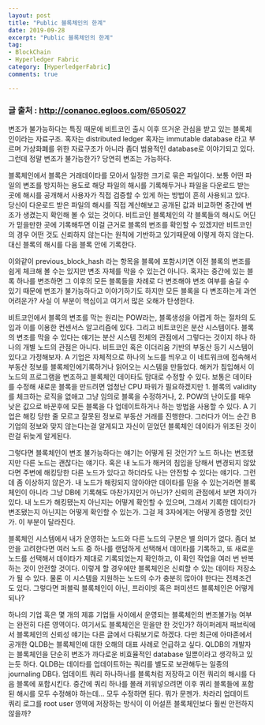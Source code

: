 ```yaml
---
layout: post
title: "Public 블록체인의 한계"
date: 2019-09-28
excerpt: "Public 블록체인의 한계"
tag:
- BlockChain
- Hyperledger Fabric
category: [HyperledgerFabric]
comments: true

---
```


### 글 출처 : http://conanoc.egloos.com/6505027


변조가 불가능하다는 특징 때문에 비트코인 출시 이후 뜨거운 관심을 받고 있는 블록체인이라는 자료구조. 혹자는 distributed ledger 혹자는 immutable database 라고 부르며 가상화폐를 위한 자료구조가 아니라 좀더 범용적인 database로 이야기되고 있다. 그런데 정말 변조가 불가능한가? 당연히 변조는 가능하다.

블록체인에서 블록은 거래데이타를 모아서 일정한 크기로 묶은 파일이다. 보통 어떤 파일의 변조를 방지하는 용도로 해당 파일의 해시를 기록해두거나 파일을 다운로드 받는 곳에 해시를 공개해서 사용자가 직접 검증할 수 있게 하는 방법이 흔히 사용되고 있다. 당신이 다운로드 받은 파일의 해시를 직접 계산해보고 공개된 값과 비교하면 중간에 변조가 생겼는지 확인해 볼 수 있는 것이다. 비트코인 블록체인의 각 블록들의 해시도 어딘가 믿을만한 곳에 기록해두면 이걸 근거로 블록의 변조를 확인할 수 있겠지만 비트코인의 경우 어떤 것도 신뢰하지 않는다는 원칙에 기반하고 있기때문에 이렇게 하지 않는다. 대신 블록의 해시를 다음 블록 안에 기록한다.

이와같이 previous_block_hash 라는 항목을 블록에 포함시키면 이전 블록의 변조를 쉽게 체크해 볼 수는 있지만 변조 자체를 막을 수 있는건 아니다. 혹자는 중간에 있는 블록 하나를 변조하면 그 이후의 모든 블록들을 차례로 다 변조해야 변조 여부를 숨길 수 있기 때문에 변조가 불가능하다고 이야기하기도 하지만 모든 블록을 다 변조하는게 과연 어려운가? 사실 이 부분이 핵심이고 여기서 많은 오해가 탄생한다.

비트코인에서 블록의 변조를 막는 원리는 POW라는, 블록생성을 어렵게 하는 절차의 도입과 이를 이용한 컨센서스 알고리즘에 있다. 그리고 비트코인은 분산 시스템이다. 블록의 변조를 막을 수 있다는 얘기는 분산 시스템 전체의 관점에서 그렇다는 것이지 하나 하나의 개별 노드의 관점은 아니다. 비트코인 혹은 이더리움 기반의 부동산 등기 시스템이 있다고 가정해보자. A 기업은 자체적으로 하나의 노드를 띄우고 이 네트워크에 접속해서 부동산 정보를 블록체인에기록하거나 읽어오는 시스템을 만들었다. 해커가 침입해서 이 노드의 프로그램을 변조하고 블록체인 데이타도 맘대로 수정할 수 있다. 보통은 데이타를 수정해 새로운 블록을 만드려면 엄청난 CPU 파워가 필요하겠지만 1. 블록의 validity를 체크하는 로직을 없애고 그냥 임의로 블록을 수정하거나, 2. POW의 난이도를 매우 낮은 값으로 바꾼후에 모든 블록을 다 업데이트하거나 하는 방법을 사용할 수 있다. A 기업은 해킹 당한 줄 모르고 잘못된 정보로 부동산 거래를 진행한다. 그러다가 어느 순간 B 기업의 정보와 맞지 않는다는걸 알게되고 자신이 믿었던 블록체인 데이타가 위조된 것이란걸 뒤늦게 알게된다.

그렇다면 블록체인이 변조 불가능하다는 얘기는 어떻게 된 것인가? 노드 하나는 변조됐지만 다른 노드는 괜찮다는 얘기다. 혹은 내 노드가 해커의 침입을 당해서 변경되지 않았다면 주변에 해킹당한 다른 노드가 있다고 하더라도 나는 안전할 수 있다는 얘기다. 그런데 좀 이상하지 않은가. 내 노드가 해킹되지 않아야만 데이타를 믿을 수 있는거라면 블록체인이 아니라 그냥 DB에 기록해도 마찬가지인거 아닌가? 신뢰의 관점에서 보면 차이가 있다. 내 노드가 해킹됐는지 아닌지는 어떻게 확인할 수 있으며, 그래서 기록한 데이타가 변조됐는지 아닌지는 어떻게 확인할 수 있는가. 그걸 제 3자에게는 어떻게 증명할 것인가. 이 부분이 달라진다.

블록체인 시스템에서 내가 운영하는 노드와 다른 노드의 구분은 별 의미가 없다. 좀더 보안을 고려한다면 여러 노드 중 하나를 랜덤하게 선택해서 데이타를 기록하고, 또 새로운 노드를 선택해서 데이타가 제대로 기록되었는지 확인하고, 이 확인 작업을 여러 번 반복하는 것이 안전할 것이다. 이렇게 할 경우에만 블록체인은 신뢰할 수 있는 데이타 저장소가 될 수 있다. 물론 이 시스템을 지원하는 노드의 수가 충분히 많아야 한다는 전제조건도 있다. 그렇다면 퍼블릭 블록체인이 아닌, 프라이빗 혹은 퍼미션드 블록체인은 어떻게 되나?

하나의 기업 혹은 몇 개의 제휴 기업들 사이에서 운영되는 블록체인의 변조불가능 여부는 완전히 다른 영역이다. 여기서도 블록체인은 믿을만 한 것인가? 하이퍼레저 패브릭에서 블록체인의 신뢰성 얘기는 다른 글에서 다뤄보기로 하겠다. 다만 최근에 아마존에서 공개한 QLDB는 블록체인에 대한 오해의 대표 사례로 언급하고 싶다. QLDB의 개발자는 블록체인을 단순히 변조가 까다로운 비효율적인 database 일뿐이라고 생각하고 있는듯 하다. QLDB는 데이타를 업데이트하는 쿼리를 별도로 보관해두는 일종의 journaling DB다. 업데이트 쿼리 하나하나를 블록처럼 저장하고 이전 쿼리의 해시를 다음 블록에 포함시킨다. 중간에 쿼리 하나를 몰래 끼워넣으려면 이후 쿼리 블록들에 포함된 해시를 모두 수정해야 하는데... 모두 수정하면 된다. 뭐가 문젠가. 차라리 업데이트 쿼리 로그를 root user 영역에 저장하는 방식이 이 어설픈 블록체인보다 훨씬 안전하지 않을까?